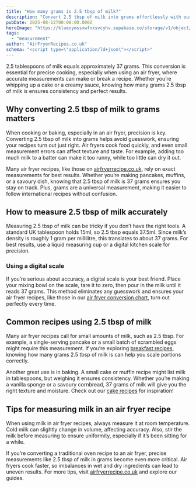 ```yaml
---
title: "How many grams is 2.5 tbsp of milk?"
description: "Convert 2.5 tbsp of milk into grams effortlessly with our simple guide. Perfect for air fryer recipes and precise measurements!"
pubDate: 2025-08-12T00:00:00.000Z
heroImage: "https://klueoymssxwfnxsvcyhv.supabase.co/storage/v1/object/public/md/how-many-grams-is-2-5-tbsp-of-milk-2c5deebb.webp"
tags:
  - "measurement"
author: "AirFryerRecipes.co.uk"
schema: "<script type=\"application/ld+json\"></script>"
---
```


<p>2.5 tablespoons of milk equals approximately 37 grams. This conversion is essential for precise cooking, especially when using an air fryer, where accurate measurements can make or break a recipe. Whether you’re whipping up a cake or a creamy sauce, knowing how many grams 2.5 tbsp of milk is ensures consistency and perfect results.</p>  

<h2>Why converting 2.5 tbsp of milk to grams matters</h2>  
<p>When cooking or baking, especially in an air fryer, precision is key. Converting 2.5 tbsp of milk into grams helps avoid guesswork, ensuring your recipes turn out just right. Air fryers cook food quickly, and even small measurement errors can affect texture and taste. For example, adding too much milk to a batter can make it too runny, while too little can dry it out.</p>  

<p>Many air fryer recipes, like those on <a href=https://www.airfryerrecipe.co.uk/recipes>airfryerrecipe.co.uk</a>, rely on exact measurements for best results. Whether you’re making pancakes, muffins, or a savoury dish, knowing that 2.5 tbsp of milk is 37 grams ensures you stay on track. Plus, grams are a universal measurement, making it easier to follow international recipes without confusion.</p>  

<h2>How to measure 2.5 tbsp of milk accurately</h2>  
<p>Measuring 2.5 tbsp of milk can be tricky if you don’t have the right tools. A standard UK tablespoon holds 15ml, so 2.5 tbsp equals 37.5ml. Since milk’s density is roughly 1 gram per millilitre, this translates to about 37 grams. For best results, use a liquid measuring cup or a digital kitchen scale for precision.</p>  

<h3>Using a digital scale</h3>  
<p>If you’re serious about accuracy, a digital scale is your best friend. Place your mixing bowl on the scale, tare it to zero, then pour in the milk until it reads 37 grams. This method eliminates any guesswork and ensures your air fryer recipes, like those in our <a href=https://www.airfryerrecipe.co.uk/air-fryer-conversion-chart>air fryer conversion chart</a>, turn out perfectly every time.</p>  

<h2>Common recipes using 2.5 tbsp of milk</h2>  
<p>Many air fryer recipes call for small amounts of milk, such as 2.5 tbsp. For example, a single-serving pancake or a small batch of scrambled eggs might require this measurement. If you’re exploring <a href=https://www.airfryerrecipe.co.uk/recipe-category/breakfast>breakfast recipes</a>, knowing how many grams 2.5 tbsp of milk is can help you scale portions correctly.</p>  

<p>Another great use is in baking. A small cake or muffin recipe might list milk in tablespoons, but weighing it ensures consistency. Whether you’re making a vanilla sponge or a savoury cornbread, 37 grams of milk will give you the right texture and moisture. Check out our <a href=https://www.airfryerrecipe.co.uk/recipe-category/cakes>cake recipes</a> for inspiration!</p>  

<h2>Tips for measuring milk in an air fryer recipe</h2>  
<p>When using milk in air fryer recipes, always measure it at room temperature. Cold milk can slightly change in volume, affecting accuracy. Also, stir the milk before measuring to ensure uniformity, especially if it’s been sitting for a while.</p>  

<p>If you’re converting a traditional oven recipe to an air fryer, precise measurements like 2.5 tbsp of milk in grams become even more critical. Air fryers cook faster, so imbalances in wet and dry ingredients can lead to uneven results. For more tips, visit <a href=https://www.airfryerrecipe.co.uk>airfryerrecipe.co.uk</a> and explore our guides.</p>